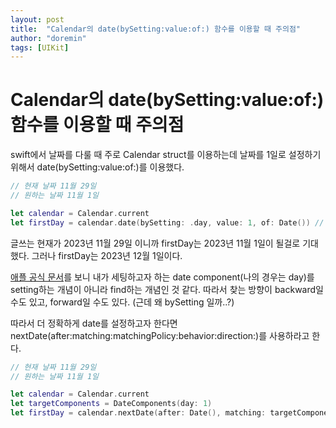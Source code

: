 ```yaml
---
layout: post
title:  "Calendar의 date(bySetting:value:of:) 함수를 이용할 때 주의점"
author: "doremin"
tags: [UIKit]
---
```


# Calendar의 date(bySetting:value:of:) 함수를 이용할 때 주의점

swift에서 날짜를 다룰 때 주로 Calendar struct를 이용하는데 날짜를 1일로 설정하기 위해서 date(bySetting:value:of:)를 이용했다.
```swift
// 현재 날짜 11월 29일
// 원하는 날짜 11월 1일

let calendar = Calendar.current
let firstDay = calendar.date(bySetting: .day, value: 1, of: Date()) // 12월 1일
```
글쓰는 현재가 2023년 11월 29일 이니까 firstDay는 2023년 11월 1일이 될걸로 기대했다. 그러나 firstDay는 2023년 12월 1일이다. 

[애플 공식 문서](https://developer.apple.com/documentation/foundation/calendar/2292915-date)를 보니 내가 세팅하고자 하는 date component(나의 경우는 day)를 setting하는 개념이 아니라 find하는 개념인 것 같다. 따라서 찾는 방향이 backward일 수도 있고, forward일 수도 있다. (근데 왜 bySetting 일까..?)

따라서 더 정확하게 date를 설정하고자 한다면 nextDate(after:matching:matchingPolicy:behavior:direction:)를 사용하라고 한다.

```swift
// 현재 날짜 11월 29일
// 원하는 날짜 11월 1일

let calendar = Calendar.current
let targetComponents = DateComponents(day: 1)
let firstDay = calendar.nextDate(after: Date(), matching: targetComponents, matchingPolicy: .strict, direction: .backward) // 11월 1일
```

